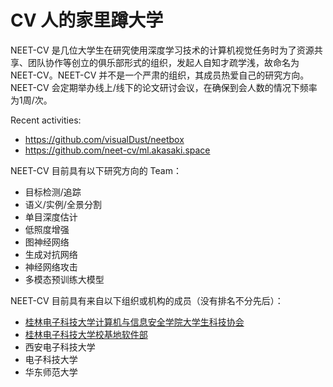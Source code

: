 # CV 人的家里蹲大学  

NEET-CV 是几位大学生在研究使用深度学习技术的计算机视觉任务时为了资源共享、团队协作等创立的俱乐部形式的组织，发起人自知才疏学浅，故命名为 NEET-CV。NEET-CV 并不是一个严肃的组织，其成员热爱自己的研究方向。NEET-CV 会定期举办线上/线下的论文研讨会议，在确保到会人数的情况下频率为1周/次。

Recent activities:
- https://github.com/visualDust/neetbox
- https://github.com/neet-cv/ml.akasaki.space

NEET-CV 目前具有以下研究方向的 Team：  
- 目标检测/追踪
- 语义/实例/全景分割
- 单目深度估计
- 低照度增强
- 图神经网络
- 生成对抗网络
- 神经网络攻击
- 多模态预训练大模型

NEET-CV 目前具有来自以下组织或机构的成员（没有排名不分先后）：  
- [桂林电子科技大学计算机与信息安全学院大学生科技协会](https://hello.kexie.space/)
- [桂林电子科技大学校基地软件部](https://csd.guet.ltd/)
- 西安电子科技大学
- 电子科技大学
- 华东师范大学
